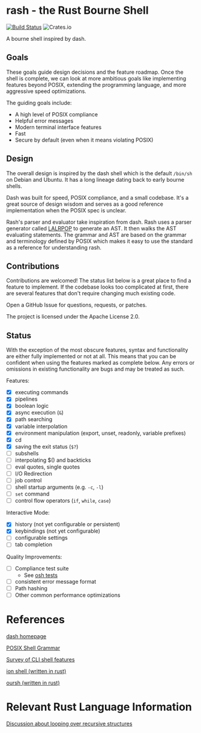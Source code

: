 # rash - the Rust Bourne Shell

[![Build Status](https://travis-ci.org/absurdhero/rash-shell.svg?branch=master)](https://travis-ci.org/absurdhero/rash-shell)
![Crates.io](https://img.shields.io/crates/v/rash-shell.svg)

A bourne shell inspired by dash.

## Goals

These goals guide design decisions and the feature roadmap.
Once the shell is complete, we can look at more ambitious goals like
implementing features beyond POSIX, extending the programming language,
and more aggressive speed optimizations.

The guiding goals include:

 - A high level of POSIX compliance
 - Helpful error messages
 - Modern terminal interface features
 - Fast
 - Secure by default (even when it means violating POSIX)

## Design

The overall design is inspired by the dash shell which is the default
`/bin/sh` on Debian and Ubuntu. It has a long lineage dating back to
early bourne shells.

Dash was built for speed, POSIX compliance, and a small codebase.
It's a great source of design wisdom and serves as a good reference
implementation when the POSIX spec is unclear.

Rash's parser and evaluator take inspiration from dash.
Rash uses a parser generator called [LALRPOP](https://github.com/lalrpop/lalrpop)
to generate an AST. It then walks the AST evaluating statements.
The grammar and AST are based on the grammar and terminology defined by
POSIX which makes it easy to use the standard as a reference for
understanding rash.

## Contributions

Contributions are welcomed! The status list below is a great place
to find a feature to implement. If the codebase looks too complicated
at first, there are several features that don't require changing much
existing code.

Open a GitHub Issue for questions, requests, or patches.

The project is licensed under the Apache License 2.0.

## Status

With the exception of the most obscure features,
syntax and functionality are either fully implemented or not at all.
This means that you can be confident when using the features marked as
complete below. Any errors or omissions in existing functionality are
bugs and may be treated as such.

Features:

- [x] executing commands
- [x] pipelines
- [x] boolean logic
- [x] async execution (`&`)
- [x] path searching
- [x] variable interpolation
- [x] environment manipulation (export, unset, readonly, variable prefixes)
- [x] cd
- [x] saving the exit status (`$?`)
- [ ] subshells
- [ ] interpolating $() and backticks
- [ ] eval quotes, single quotes
- [ ] I/O Redirection
- [ ] job control
- [ ] shell startup arguments (e.g. `-c`, `-l`)
- [ ] `set` command
- [ ] control flow operators (`if`, `while`, `case`)

Interactive Mode:

- [x] history (not yet configurable or persistent)
- [x] keybindings (not yet configurable)
- [ ] configurable settings
- [ ] tab completion

Quality Improvements:

- [ ] Compliance test suite
    - See [osh tests](http://www.oilshell.org/cross-ref.html?tag=spec-test#spec-test)
- [ ] consistent error message format
- [ ] Path hashing
- [ ] Other common performance optimizations

# References

[dash homepage](http://gondor.apana.org.au/~herbert/dash/)

[POSIX Shell Grammar](http://pubs.opengroup.org/onlinepubs/9699919799/utilities/V3_chap02.html#tag_18_10_02)

[Survey of CLI shell features](https://en.wikipedia.org/wiki/Comparison_of_command_shells)

[ion shell (written in rust)](https://gitlab.redox-os.org/redox-os/ion)

[oursh (written in rust)](https://github.com/nixpulvis/oursh)

# Relevant Rust Language Information

[Discussion about looping over recursive structures](https://stackoverflow.com/questions/37986640/cannot-obtain-a-mutable-reference-when-iterating-a-recursive-structure-cannot-b)
